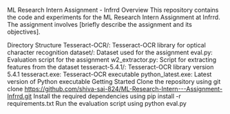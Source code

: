 ML Research Intern Assignment - Infrrd
Overview
This repository contains the code and experiments for the ML Research Intern Assignment at Infrrd. The assignment involves [briefly describe the assignment and its objectives].

Directory Structure
Tesseract-OCR/: Tesseract-OCR library for optical character recognition
dataset/: Dataset used for the assignment
eval.py: Evaluation script for the assignment
w2_extractor.py: Script for extracting features from the dataset
tesseract-5.4.1/: Tesseract-OCR library version 5.4.1
tesseract.exe: Tesseract-OCR executable
python_latest.exe: Latest version of Python executable
Getting Started
Clone the repository using git clone https://github.com/shiva-sai-824/ML-Research-Intern---Assignment-Infrrd.git
Install the required dependencies using pip install -r requirements.txt
Run the evaluation script using python eval.py
